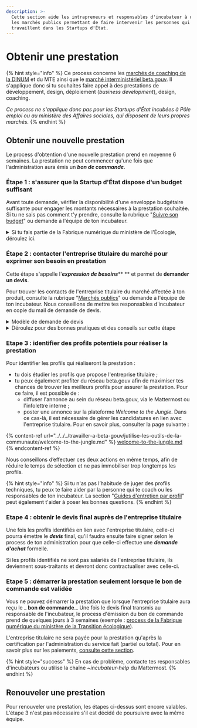 ```yaml
---
description: >-
  Cette section aide les intrapreneurs et responsables d'incubateur à utiliser
  les marchés publics permettant de faire intervenir les personnes qui
  travaillent dans les Startups d'État.
---
```


# Obtenir une prestation

{% hint style="info" %}
Ce process concerne les [marchés de coaching de la DINUM](../marches-publics-beta.gouv.fr/marche-coaching.md) et du MTE ainsi que le [marché interministériel beta.gouv](../marches-publics-beta.gouv.fr/marche-interministeriel-beta/). Il s'applique donc si tu souhaites faire appel à des prestations de développement, design, déploiement (_business development_), design, coaching.&#x20;

_Ce process ne s'applique donc pas pour les Startups d'État incubées à Pôle emploi ou au ministère des Affaires sociales, qui disposent de leurs propres marchés._
{% endhint %}

## Obtenir une nouvelle prestation

Le process d'obtention d'une nouvelle prestation prend en moyenne 6 semaines. La prestation ne  peut commencer qu'une fois que l'administration aura émis un _**bon de commande**_.&#x20;

### Étape 1 : s'assurer que la Startup d'État dispose d'un budget suffisant

Avant toute demande, vérifier la disponibilité d'une enveloppe budgétaire suffisante pour engager les montants nécessaires à la prestation souhaitée. Si tu ne sais pas comment t'y prendre, consulte la rubrique "[Suivre son budget](../../gestion-administrative/)" ou demande à l'équipe de ton incubateur.&#x20;

<details>

<summary>Si tu fais partie de la Fabrique numérique du ministère de l'Écologie, déroulez ici.</summary>

Pour connaitre l'état de consommation de tes conventions/budgets, [un fichier de suivi est disponible ici](https://docs.google.com/spreadsheets/d/1\_3BN-avzUNgh-DCD\_95VL0didj8QSv4CNnASsIHnwPw/edit?usp=sharing).&#x20;

Bien vérifier que le fichier de suivi est bien à jour, en particulier que ton équipe présente un budget disponible suffisant.

</details>

### Étape 2 : contacter **l'entreprise titulaire du marché pour exprimer son besoin en prestation**

Cette étape s'appelle l'_**expression de besoins**_** ** et permet de **demander un devis**.&#x20;

Pour trouver les contacts de l'entreprise titulaire du marché affectée à ton produit, consulte la rubrique "[Marchés publics](../marches-publics-beta.gouv.fr/)" ou demande à l'équipe de ton incubateur. Nous conseillons de mettre tes responsables d'incubateur en copie du mail de demande de devis.

<details>

<summary>Modèle de demande de devis </summary>

Bonjour,

Je travaille sur \[NOM DU PRODUIT] et nous aurions besoin d’une prestation \[DÉVELOPPEMENT/DÉPLOIEMENT/DESIGN/PRODUIT/COACHING]. Serait-il possible d’avoir une proposition ?

Plus d'infos sur le service : \[indiquer le lien vers la page de la fiche produit beta.gouv.fr/startups]

Missions : \[indiquer ici les éléments prévus dans la prestation] \
Livrable : Documentation et code source de toutes les réalisations sur la période. \
Période d'intervention souhaitée : \[mois de début] - \[date de fin] \
Montant approximatif : indiquer le montant approximatif de la prestation, ou le volume estimé du besoin\
Pourriez-vous s'il vous plaît me faire parvenir un devis pour cette prestation ? \
Merci beaucoup,&#x20;

_\[Alternative : des formulaires sont à  disposition pour vous aider à écrire votre demande de devis :_ [_Formulaire Prestations Produit_](https://airtable.com/shrIBKEktu3bVAd8L) _-_ [_Formulaire Prestations Coaching_](https://airtable.com/shra8F0OUtXTC4t4Z)_. Attention, ces formulaires ne sont pas forcément tenus à jour.]_

</details>

<details>

<summary>Déroulez pour des bonnes pratiques et des conseils sur cette étape</summary>

_**Indiquer les bonnes conventions/budget à imputer**_

Vous devez indiquer sur quelle budget sera payée la prestation ; le budget fait souvent l'objet d'une convention avec le sponsor. Vous devez consommer tous les crédits de la convention/budget A avant de passer à la convention/budget B. Attention, si votre demande de devis est supérieure aux restes à consommer sur la convention/budget A et que vous devez donc commencer à imputer la convention/budget B, vous devez réaliser deux demandes de devis : une qui consomme le restant de la convention/budget A et l'autre qui impute à la convention/budget B.

_Exemple_ : je fais une demande de devis de 10k euros, il me reste 1k euros sur la convention A et 20k euros sur la convention B. Je fais une première demande pour 1k euros sur la convention A et une seconde demande pour 9000 euros sur la convention B.

_**Evaluer le coût de la prestation avec les TJM, les frais et le taux de marque**_

Pour évaluer le nombre d’UO nécessaire pour la réalisation de la prestation et en cas d'intervention de profils au statut d'indépendant, vous pouvez regarder les profils envisagés pressentis et leur TJM ainsi que les frais pressentis.

Par ailleurs vous devez intégrer le taux de marque de l’attributaire. L’application de taux de marque sur les frais dépend de votre titulaire. Si vous ne les connaissez pas, demandez ces informations à votre titulaire ou à votre responsable d’incubateur.

La formule pour estimer le prix final de la prestation est alors :

* s'il y a un taux de marque sur les frais (Scopopop) : Prix attributaire = TJM \* _nb de jours + frais / (1- taux de marge attributaire)_&#x20;

<!---->

* _si il n’y a pas taux de marque sur les frais (Octo, Malt, LBC, Inetum, etc) : prix attributaire = TJM \*_ nb de jours / (1- taux de marge attributaire) + frais

</details>

### **Etape 3 : identifier des profils potentiels pour réaliser la prestation**

Pour identifier les profils qui réaliseront la prestation :&#x20;

* tu dois étudier les profils que propose l'entreprise titulaire ;&#x20;
* tu peux également profiter du réseau beta.gouv afin de maximiser tes chances de trouver les meilleurs profils pour assurer la prestation. Pour ce faire, il est possible de :&#x20;
  * diffuser l'annonce au sein du réseau beta.gouv, via le Mattermost ou l'infolettre interne ;&#x20;
  * poster une annonce sur la plateforme _Welcome to the Jungle_. Dans ce cas-là, il est nécessaire de gérer les candidatures en lien avec l'entreprise titulaire. Pour en savoir plus, consulter la page suivante :&#x20;

{% content-ref url="../../../travailler-a-beta-gouv/jutilise-les-outils-de-la-communaute/welcome-to-the-jungle.md" %}
[welcome-to-the-jungle.md](../../../travailler-a-beta-gouv/jutilise-les-outils-de-la-communaute/welcome-to-the-jungle.md)
{% endcontent-ref %}

Nous conseillons d’effectuer ces deux actions en même temps, afin de réduire le temps de sélection et ne pas immobiliser trop longtemps les profils.&#x20;

{% hint style="info" %}
Si tu n'as pas l’habitude de juger des profils techniques, tu peux te faire aider par la personne qui te coach ou les responsables de ton incubateur. La section "[Guides d'entretien par profil](../../decouvrir-les-differents-metiers-dune-startup-detat/recrutement/entretiens-de-recrutement.md)" peut également t'aider à poser les bonnes questions.
{% endhint %}

### Etape 4 : obtenir le devis final auprès de l'entreprise titulaire&#x20;

Une fois les profils identifiés en lien avec l'entreprise titulaire, celle-ci pourra émettre le _**devis**_ final, qu'il faudra ensuite faire signer selon le process de ton administration pour que celle-ci effectue une _**demande d'achat**_ formelle.

Si les profils identifiés ne sont pas salariés de l'entreprise titulaire, ils deviennent sous-traitants et devront donc contractualiser avec celle-ci.&#x20;

### Etape 5 : démarrer la prestation seulement lorsque le bon de commande est validée&#x20;

Vous ne pouvez démarrer la prestation que lorsque l'entreprise titulaire aura reçu le _ **bon de commande**._ Une fois le devis final transmis au responsable de l'incubateur, le process d'émission du bon de commande prend de quelques jours à 3 semaines (exemple : [process de la Fabrique numérique du ministère de la Transition écologique](https://miro.com/app/board/uXjVO-zTnXY=/)).&#x20;

L'entreprise titulaire ne sera payée pour la prestation qu'après la certification par l'administration du service fait (partiel ou total). Pour en savoir plus sur les paiements, [consulte cette section](../la-facturation-de-a-a-z/).&#x20;

{% hint style="success" %}
En cas de problème, contacte tes responsables d'incubateurs ou utilise la chaîne _\~incubateur-help_ du Mattermost.
{% endhint %}

## Renouveler une prestation

Pour renouveler une prestation, les étapes ci-dessus sont encore valables. L'étape 3 n'est pas nécessaire s'il est décidé de poursuivre avec la même équipe.&#x20;
